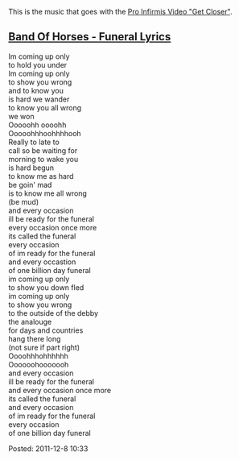 <div id="wikitext">

<span id="excerpt"></span> This is the music that goes with the [Pro
Infirmis Video "Get Closer"](http://youtu.be/zFWr-CKMWGY). <span
id="excerptend"></span>

<div class="vspace">

</div>

[Band Of Horses - Funeral Lyrics](http://www.lyricsmania.com/funeral_lyrics_band_of_horses.html)
------------------------------------------------------------------------------------------------

Im coming up only\
to hold you under\
Im coming up only\
to show you wrong\
and to know you\
is hard we wander\
to know you all wrong\
we won\
Ooooohh oooohh\
Ooooohhhoohhhhooh\
Really to late to\
call so be waiting for\
morning to wake you\
is hard begun\
to know me as hard\
be goin' mad\
is to know me all wrong\
(be mud)\
and every occasion\
ill be ready for the funeral\
every occasion once more\
its called the funeral\
every occasion\
of im ready for the funeral\
and every occastion\
of one billion day funeral\
im coming up only\
to show you down fled\
im coming up only\
to show you wrong\
to the outside of the debby\
the analouge\
for days and countries\
hang there long\
(not sure if part right)\
Oooohhhohhhhhh\
Oooooohooooooh\
and every occasion\
ill be ready for the funeral\
and every occasion once more\
its called the funeral\
and every occasion\
of im ready for the funeral\
every occasion\
of one billion day funeral

<div class="vspace">

</div>

<div class="indent">

Posted: 2011-12-8 10:33

</div>

<div class="vspace">

</div>

<div style="display: none;">

Summary:Lyrics to the Song "Funeral" by Band of Horses
Parent:(Main.)Music <span
class="wikiword">[IncludeMe](http://wiki.tamouse.org?n=Main.IncludeMe?action=edit)[?](http://wiki.tamouse.org?n=Main.IncludeMe?action=edit)</span>:[Main.Music](http://wiki.tamouse.org?n=Main.Music?action=print)
Categories:[Lyrics](http://wiki.tamouse.org?n=Category.Lyrics) Tags:
music, lyrics, funeral, band of horses

</div>

<div class="vspace">

</div>

</div>
